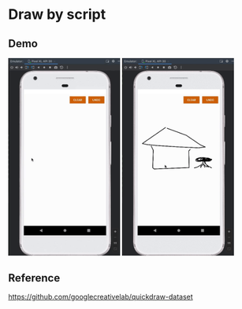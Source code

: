# Draw by script

## Demo

<img src="demo2.gif" alt="drawing" width="45%"/> <img src="demo.gif" alt="drawing" width="45%"/>
 
## Reference
https://github.com/googlecreativelab/quickdraw-dataset 
